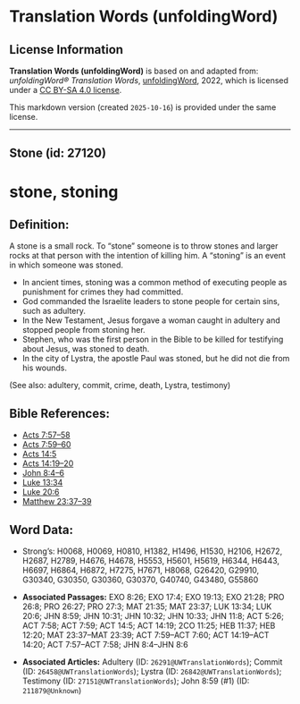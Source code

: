 # Translation Words (unfoldingWord)

## License Information

**Translation Words (unfoldingWord)** is based on and adapted from: _unfoldingWord® Translation Words_, [unfoldingWord](https://unfoldingword.org/utw), 2022, which is licensed under a [CC BY-SA 4.0 license](https://creativecommons.org/licenses/by-sa/4.0/legalcode.en).

This markdown version (created `2025-10-16`) is provided under the same license.



--------------------------------

## Stone (id: 27120)

stone, stoning
==============

Definition:
-----------

A stone is a small rock. To “stone” someone is to throw stones and larger rocks at that person with the intention of killing him. A “stoning” is an event in which someone was stoned.

* In ancient times, stoning was a common method of executing people as punishment for crimes they had committed.
* God commanded the Israelite leaders to stone people for certain sins, such as adultery.
* In the New Testament, Jesus forgave a woman caught in adultery and stopped people from stoning her.
* Stephen, who was the first person in the Bible to be killed for testifying about Jesus, was stoned to death.
* In the city of Lystra, the apostle Paul was stoned, but he did not die from his wounds.

(See also: adultery, commit, crime, death, Lystra, testimony)

Bible References:
-----------------

* [Acts 7:57–58](https://ref.ly/Acts7:57-Acts7:58)
* [Acts 7:59–60](https://ref.ly/Acts7:59-Acts7:60)
* [Acts 14:5](https://ref.ly/Acts14:5)
* [Acts 14:19–20](https://ref.ly/Acts14:19-Acts14:20)
* [John 8:4–6](https://ref.ly/John8:4-John8:6)
* [Luke 13:34](https://ref.ly/Luke13:34)
* [Luke 20:6](https://ref.ly/Luke20:6)
* [Matthew 23:37–39](https://ref.ly/Matt23:37-Matt23:39)

Word Data:
----------

* Strong’s: H0068, H0069, H0810, H1382, H1496, H1530, H2106, H2672, H2687, H2789, H4676, H4678, H5553, H5601, H5619, H6344, H6443, H6697, H6864, H6872, H7275, H7671, H8068, G26420, G29910, G30340, G30350, G30360, G30370, G40740, G43480, G55860

* **Associated Passages:** EXO 8:26; EXO 17:4; EXO 19:13; EXO 21:28; PRO 26:8; PRO 26:27; PRO 27:3; MAT 21:35; MAT 23:37; LUK 13:34; LUK 20:6; JHN 8:59; JHN 10:31; JHN 10:32; JHN 10:33; JHN 11:8; ACT 5:26; ACT 7:58; ACT 7:59; ACT 14:5; ACT 14:19; 2CO 11:25; HEB 11:37; HEB 12:20; MAT 23:37–MAT 23:39; ACT 7:59–ACT 7:60; ACT 14:19–ACT 14:20; ACT 7:57–ACT 7:58; JHN 8:4–JHN 8:6
* **Associated Articles:** Adultery (ID: `26291@UWTranslationWords`); Commit (ID: `26458@UWTranslationWords`); Lystra (ID: `26842@UWTranslationWords`); Testimony (ID: `27151@UWTranslationWords`); John 8:59 (#1) (ID: `211879@Unknown`)

